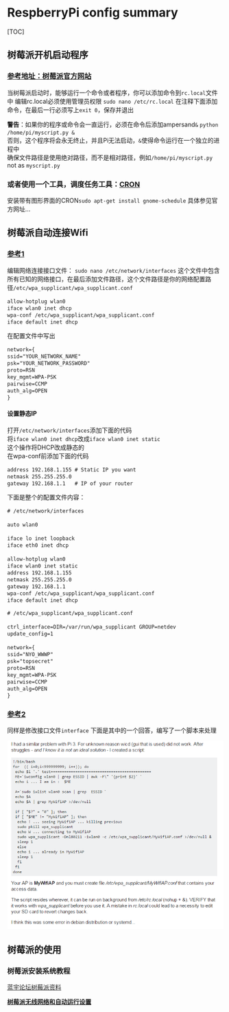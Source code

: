 # RespberryPi **config summary**

[TOC]

## 树莓派开机启动程序

### [参考地址：树莓派官方网站](https://www.raspberrypi.org/documentation/linux/usage/rc-local.md)  

当树莓派启动时，能够运行一个命令或者程序，你可以添加命令到`rc.local`文件中
编辑rc.local必须使用管理员权限
`sudo nano /etc/rc.local`
在注释下面添加命令，在最后一行必须写上`exit 0`，保存并退出  

**警告**：如果你的程序或命令会一直运行，必须在命令后添加ampersand`&`
`python /home/pi/myscript.py &`  
否则，这个程序将会永无终止，并且Pi无法启动，`&`使得命令运行在一个独立的进程中  
确保文件路径是使用绝对路径，而不是相对路径，例如`/home/pi/myscript.py` not as `myscript.py`  

### 或者使用一个工具，调度任务工具：[CRON](https://www.raspberrypi.org/documentation/linux/usage/cron.md)  

安装带有图形界面的CRON`sudo apt-get install gnome-schedule`
具体参见官方网址...

## 树莓派自动连接Wifi

### [参考1](http://weworkweplay.com/play/automatically-connect-a-raspberry-pi-to-a-wifi-network/)  

编辑网络连接接口文件：
`sudo nano /etc/network/interfaces`
这个文件中包含所有已知的网络接口，在最后添加文件路径，这个文件路径是你的网络配置路径`/etc/wpa_supplicant/wpa_supplicant.conf`

```
allow-hotplug wlan0
iface wlan0 inet dhcp
wpa-conf /etc/wpa_supplicant/wpa_supplicant.conf
iface default inet dhcp
```

在配置文件中写出

```
network={
ssid="YOUR_NETWORK_NAME"
psk="YOUR_NETWORK_PASSWORD"
proto=RSN
key_mgmt=WPA-PSK
pairwise=CCMP
auth_alg=OPEN
}
```

#### 设置静态IP

打开`/etc/network/interfaces`添加下面的代码  
将`iface wlan0 inet dhcp`改成`iface wlan0 inet static`  
这个操作将DHCP改成静态的  
在wpa-conf前添加下面的代码  

```
address 192.168.1.155 # Static IP you want  
netmask 255.255.255.0  
gateway 192.168.1.1   # IP of your router  
```

下面是整个的配置文件内容：

```
# /etc/network/interfaces

auto wlan0

iface lo inet loopback
iface eth0 inet dhcp

allow-hotplug wlan0
iface wlan0 inet static
address 192.168.1.155
netmask 255.255.255.0
gateway 192.168.1.1
wpa-conf /etc/wpa_supplicant/wpa_supplicant.conf
iface default inet dhcp
```

```
# /etc/wpa_supplicant/wpa_supplicant.conf

ctrl_interface=DIR=/var/run/wpa_supplicant GROUP=netdev
update_config=1

network={
ssid="NYO_WWWP"
psk="topsecret"
proto=RSN
key_mgmt=WPA-PSK
pairwise=CCMP
auth_alg=OPEN
}
```

### [参考2](https://raspberrypi.stackexchange.com/questions/51771/connecting-the-pi3-automatically-to-wifi)  

同样是修改接口文件`interface`
下面是其中的一个回答，编写了一个脚本来处理

![Ashampoo_Snap_2017.07.20_18h00m04s_001_](../pics/tools/respberryPi_1.png)

## 树莓派的使用

### 树莓派安装系统教程

[蓝宇论坛树莓派资料](http://www.landzo.cn/thread-13327-1-1.html)  

[**树莓派无线网络和自动运行设置**](./RespberryPi.md)  





